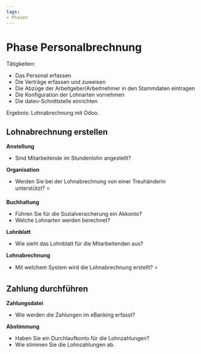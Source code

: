 ```yaml
---
tags:
- Phasen
---
```

# Phase Personalbrechnung

Tätigkeiten:

* Das Personal erfassen
* Die Verträge erfassen und zuweisen
* Die Abzüge der Arbeitgeber/Arbeitnehmer in den Stammdaten eintragen
* Die Konfiguration der Lohnarten vornehmen
* Die datev-Schnittstelle einrichten

Ergebnis: Lohnabrechnung mit Odoo.

## Lohnabrechnung erstellen

**Anstellung**

* Sind Mitarbeitende im Stundenlohn angestellt?

**Organisation**

* Werden Sie bei der Lohnabrechnung von einer TreuhänderIn unterstützt? ⭐

**Buchhaltung**

* Führen Sie für die Sozialversicherung ein Akkonto?
* Welche Lohnarten werden berechnet?

**Lohnblatt**

* Wie sieht das Lohnblatt für die Mitarbeitenden aus?

**Lohnabrechnung**

- Mit welchem System wird die Lohnabrechnung erstellt? ⭐

## Zahlung durchführen

**Zahlungsdatei**

* Wie werden die Zahlungen im eBanking erfasst?

**Abstimmung**

* Haben Sie ein Durchlaufkonto für die Lohnzahlungen?
* Wie stimmen Sie die Lohnzahlungen ab.